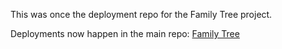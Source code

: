 This was once the deployment repo for the Family Tree project.

Deployments now happen in the main repo: [Family Tree](https://github.com/deanstein/family-tree)
